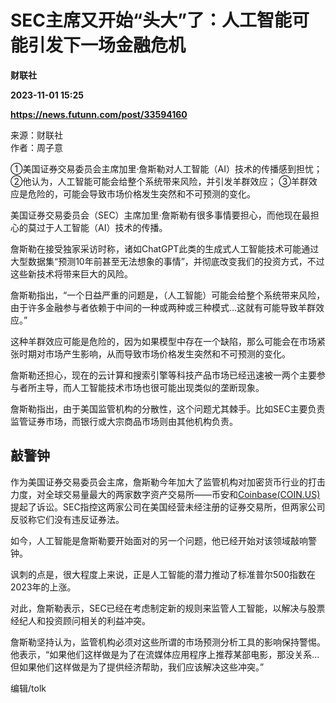 # SEC主席又开始“头大”了：人工智能可能引发下一场金融危机
**财联社**

**2023-11-01 15:25**

**https://news.futunn.com/post/33594160**

来源：财联社  
作者：周子意

①美国证券交易委员会主席加里·詹斯勒对人工智能（AI）技术的传播感到担忧； ②他认为，人工智能可能会给整个系统带来风险，并引发羊群效应； ③羊群效应是危险的，可能会导致市场价格发生突然和不可预测的变化。

美国证券交易委员会（SEC）主席加里·詹斯勒有很多事情要担心，而他现在最担心的莫过于人工智能（AI）技术的传播。

詹斯勒在接受独家采访时称，诸如ChatGPT此类的生成式人工智能技术可能通过大型数据集“预测10年前甚至无法想象的事情”，并彻底改变我们的投资方式，不过这些新技术将带来巨大的风险。

詹斯勒指出，“一个日益严重的问题是，（人工智能）可能会给整个系统带来风险，由于许多金融参与者依赖于中间的一种或两种或三种模式…这就有可能导致羊群效应。”

这种羊群效应可能是危险的，因为如果模型中存在一个缺陷，那么可能会在市场紧张时期对市场产生影响，从而导致市场价格发生突然和不可预测的变化。

詹斯勒还担心，现在的云计算和搜索引擎等科技产品市场已经迅速被一两个主要参与者所主导，而人工智能技术市场也很可能出现类似的垄断现象。

詹斯勒指出，由于美国监管机构的分散性，这个问题尤其棘手。比如SEC主要负责监管证券市场，而银行或大宗商品市场则由其他机构负责。

敲警钟
---

作为美国证券交易委员会主席，詹斯勒今年加大了监管机构对加密货币行业的打击力度，对全球交易量最大的两家数字资产交易所——币安和[Coinbase(COIN.US)](https://www.futunn.com/quote/stock?m=us&code=COIN)提起了诉讼。SEC指控这两家公司在美国经营未经注册的证券交易所，但两家公司反驳称它们没有违反证券法。

如今，人工智能是詹斯勒要开始面对的另一个问题，他已经开始对该领域敲响警钟。

讽刺的点是，很大程度上来说，正是人工智能的潜力推动了标准普尔500指数在2023年的上涨。

对此，詹斯勒表示，SEC已经在考虑制定新的规则来监管人工智能，以解决与股票经纪人和投资顾问相关的利益冲突。

詹斯勒坚持认为，监管机构必须对这些所谓的市场预测分析工具的影响保持警惕。他表示，“如果他们这样做是为了在流媒体应用程序上推荐某部电影，那没关系…但如果他们这样做是为了提供经济帮助，我们应该解决这些冲突。”

编辑/tolk